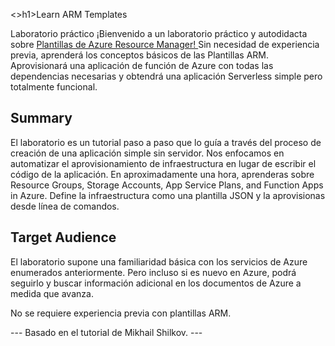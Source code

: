 <>h1>Learn ARM Templates</h1> 

Laboratorio práctico ¡Bienvenido a un laboratorio práctico y autodidacta sobre <a href='https://docs.microsoft.com/en-us/azure/templates/'> Plantillas de Azure Resource Manager! </a>
Sin necesidad de experiencia previa, aprenderá los conceptos básicos de las Plantillas ARM. Aprovisionará una aplicación de función de Azure con todas las dependencias necesarias y obtendrá una aplicación Serverless simple pero totalmente funcional.

<h2>Summary</h2> 
El laboratorio es un tutorial paso a paso que lo guía a través del proceso de creación de una aplicación simple sin servidor. Nos enfocamos en automatizar el aprovisionamiento de infraestructura en lugar de escribir el código de la aplicación.  En aproximadamente una hora, aprenderas sobre Resource Groups, Storage Accounts, App Service Plans, and Function Apps in Azure. Define la infraestructura como una plantilla JSON y la aprovisionas desde línea de comandos. 

<h2>Target Audience</h2> 
El laboratorio supone una familiaridad básica con los servicios de Azure enumerados anteriormente. Pero incluso si es nuevo en Azure, podrá seguirlo y buscar información adicional en los documentos de Azure a medida que avanza.

No se requiere experiencia previa con plantillas ARM.

--- Basado en el tutorial de Mikhail Shilkov. ---
